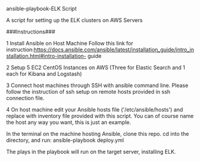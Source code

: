 ansible-playbook-ELK Script

A script for setting up the ELK clusters on AWS Servers

###Instructions###

1 Install Ansible on Host Machine
  Follow this link for instruction:https://docs.ansible.com/ansible/latest/installation_guide/intro_installation.html#intro-installation-   guide
  
2 Setup 5 EC2 CentOS Instances on AWS (Three for Elastic Search and 1 each for Kibana and Logstash)

3 Connect host machines through SSH with ansible command line. Please follow the instruction of ssh setup on remote hosts provided in ssh connection file.

4 On host machine edit your Ansible hosts file ('/etc/ansible/hosts') and replace with inventory file provided with this script. You can of course name the host any way you want, this is just an example.

In the terminal on the machine hosting Ansible, clone this repo.
cd into the directory, and run: ansible-playbook deploy.yml

The plays in the playbook will run on the target server, installing ELK.
